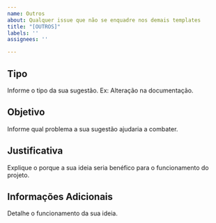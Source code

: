 ```yaml
---
name: Outros
about: Qualquer issue que não se enquadre nos demais templates
title: "[OUTROS]"
labels: ''
assignees: ''

---
```


## Tipo

Informe o tipo da sua sugestão. Ex: Alteração na documentação.

## Objetivo

Informe qual problema a sua sugestão ajudaria a combater.

## Justificativa

Explique o porque a sua ideia seria benéfico para o funcionamento do projeto.

## Informações Adicionais

Detalhe o funcionamento da sua ideia.
